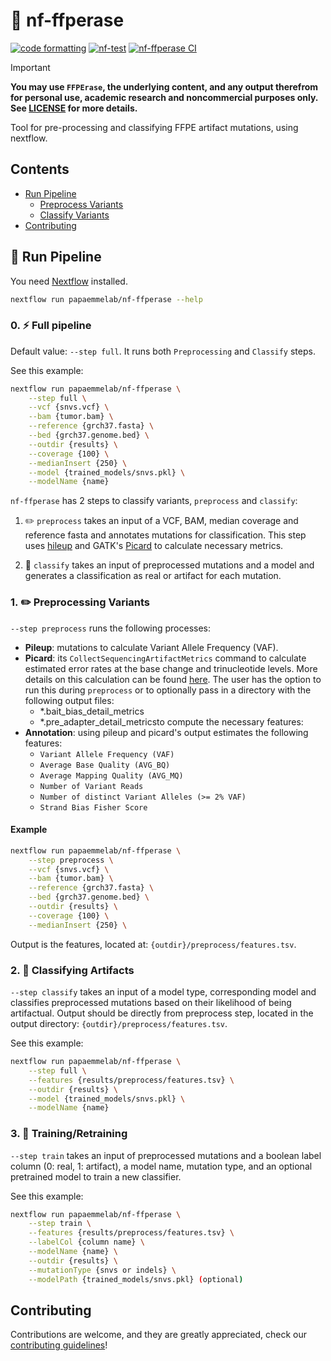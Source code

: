 # 🧽 nf-ffperase

[![code formatting][black_badge]][black_base]
[![nf-test](https://img.shields.io/badge/tested_with-nf--test-337ab7.svg)](https://github.com/askimed/nf-test)
[![nf-ffperase CI](https://github.com/papaemmelab/nf-ffperase/actions/workflows/ci.yaml/badge.svg)](https://github.com/papaemmelab/nf-ffperase/actions/workflows/ci.yaml)

> [!important]
> **You may use `FFPErase`, the underlying content, and any output therefrom for personal use, academic research and noncommercial purposes only. See [LICENSE](LICENSE) for more details.**

Tool for pre-processing and classifying FFPE artifact mutations, using nextflow.

## Contents

- [Run Pipeline](#-run-pipeline)
  - [Preprocess Variants](#-preprocessing-variants)
  - [Classify Variants](#-classifying-artifacts)
- [Contributing](#contributing)

## 🚀 Run Pipeline

You need [Nextflow](https://www.nextflow.io/docs/latest/install.html) installed.

```bash
nextflow run papaemmelab/nf-ffperase --help
```

### 0. ⚡️ Full pipeline

Default value: `--step full`. It runs both `Preprocessing` and `Classify` steps.

See this example:

```bash
nextflow run papaemmelab/nf-ffperase \
    --step full \
    --vcf {snvs.vcf} \
    --bam {tumor.bam} \
    --reference {grch37.fasta} \
    --bed {grch37.genome.bed} \
    --outdir {results} \
    --coverage {100} \
    --medianInsert {250} \
    --model {trained_models/snvs.pkl} \
    --modelName {name}
```

`nf-ffperase` has 2 steps to classify variants, `preprocess` and `classify`:

1. ✏️ `preprocess` takes an input of a VCF, BAM, median coverage and reference fasta and annotates mutations for classification. This step uses [hileup][hileup] and GATK's [Picard][picard] to calculate necessary metrics.

2. 🔮 `classify` takes an input of preprocessed mutations and a model and generates a classification as real or artifact for each mutation.


### 1. ✏️ Preprocessing Variants

`--step preprocess` runs the following processes:

- **Pileup**: mutations to calculate Variant Allele Frequency (VAF).
- **Picard**: its `CollectSequencingArtifactMetrics` command to calculate estimated error rates at the base change and trinucleotide levels. More details on this calculation can be found [here][csam]. The user has the option to run this during `preprocess` or to optionally pass in a directory with the following output files:
  - *.bait_bias_detail_metrics
  - *.pre_adapter_detail_metricsto compute the necessary features:
- **Annotation**: using pileup and picard's output estimates the following features:
  - `Variant Allele Frequency (VAF)`
  - `Average Base Quality (AVG_BQ)`
  - `Average Mapping Quality (AVG_MQ)`
  - `Number of Variant Reads`
  - `Number of distinct Variant Alleles (>= 2% VAF)`
  - `Strand Bias Fisher Score`

#### Example

```bash
nextflow run papaemmelab/nf-ffperase \
    --step preprocess \
    --vcf {snvs.vcf} \
    --bam {tumor.bam} \
    --reference {grch37.fasta} \
    --bed {grch37.genome.bed} \
    --outdir {results} \
    --coverage {100} \
    --medianInsert {250} \
```

Output is the features, located at: `{outdir}/preprocess/features.tsv`.

### 2. 🔮 Classifying Artifacts

`--step classify` takes an input of a model type, corresponding model and classifies preprocessed mutations based on their likelihood of being artifactual. Output should be directly from preprocess step, located in the output directory: `{outdir}/preprocess/features.tsv`.

See this example:

```bash
nextflow run papaemmelab/nf-ffperase \
    --step full \
    --features {results/preprocess/features.tsv} \
    --outdir {results} \
    --model {trained_models/snvs.pkl} \
    --modelName {name}
```

### 3. 🧠 Training/Retraining

`--step train` takes an input of preprocessed mutations and a boolean label column (0: real, 1: artifact), a model name, mutation type, and an optional pretrained model to train a new classifier.

See this example:

```bash
nextflow run papaemmelab/nf-ffperase \
    --step train \
    --features {results/preprocess/features.tsv} \
    --labelCol {column name} \
    --modelName {name} \
    --outdir {results} \
    --mutationType {snvs or indels} \
    --modelPath {trained_models/snvs.pkl} (optional)
```

## Contributing

Contributions are welcome, and they are greatly appreciated, check our [contributing guidelines](.github/CONTRIBUTING.md)!


<!-- References -->
[hileup]: https://github.com/brentp/hileup
[picard]: https://broadinstitute.github.io/picard/
[csam]: https://gatk.broadinstitute.org/hc/en-us/articles/360037429491-CollectSequencingArtifactMetrics-Picard-
[black_badge]: https://img.shields.io/badge/code%20style-black-000000.svg
[black_base]: https://github.com/ambv/black
